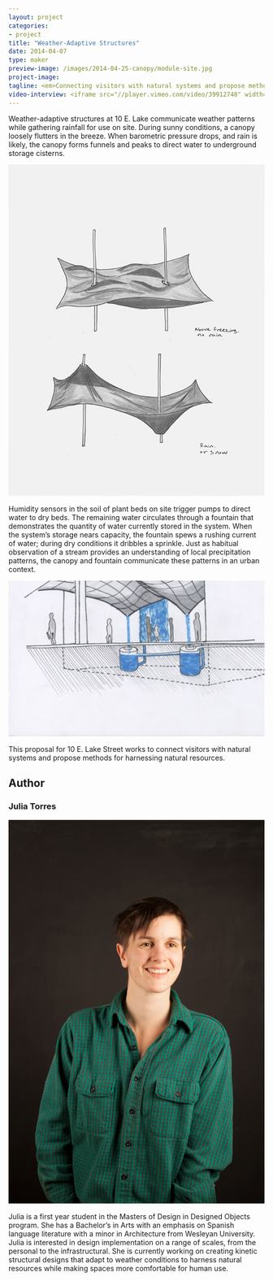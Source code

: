 ```yaml
---
layout: project
categories: 
- project
title: "Weather-Adaptive Structures"
date: 2014-04-07
type: maker
preview-image: /images/2014-04-25-canopy/module-site.jpg
project-image:
tagline: <em>Connecting visitors with natural systems and propose methods for harnessing natural resources.</em>
video-interview: <iframe src="//player.vimeo.com/video/39912748" width="500" height="281" frameborder="0" webkitallowfullscreen mozallowfullscreen allowfullscreen></iframe> <p class="col-md-10 col-md-offset-3"><a href="http://vimeo.com/39912748">SAIC AGC GFRY Studio mock-up test</a> from <a href="http://vimeo.com/user10322039">David Evancho</a> on <a href="https://vimeo.com">Vimeo</a>.</p>
---
```


<p class="col-md-8 col-md-offset-2"> Weather-adaptive structures at 10 E. Lake communicate weather patterns while gathering rainfall for use on site. During sunny conditions, a canopy loosely flutters in the breeze. When barometric pressure drops, and rain is likely, the canopy forms funnels and peaks to direct water to underground storage cisterns.</p>

<p class="col-md-10 col-md-offset-1"><img class="img-responsive img-thumbnail" src="/images/2014-04-25-canopy/module-sketch.jpg" alt="Module Sketch"/></p>


<p class="col-md-8 col-md-offset-2"> Humidity sensors in the soil of plant beds on site trigger pumps to direct water to dry beds. The remaining water circulates through a fountain that demonstrates the quantity of water currently stored in the system. When the system’s storage nears capacity, the fountain spews a rushing current of water; during dry conditions it dribbles a sprinkle. Just as habitual observation of a stream provides an understanding of local precipitation patterns, the canopy and fountain communicate these patterns in an urban context.</p>


<p class="col-md-10 col-md-offset-1"><img class="img-responsive img-thumbnail" src="/images/2014-04-25-canopy/module-rain.jpg" alt="Module Rain"/></p>


<p class="col-md-8 col-md-offset-2"> This proposal for 10 E. Lake Street works to connect visitors with natural systems and propose methods for harnessing natural resources. </p>

<h2 class="col-md-10 col-md-offset-2">Author</h2>
	
<h3 class="col-md-10 col-md-offset-2">Julia Torres</h3>

<p  class="col-md-2 pull-right"><img class="img-responsive img-rounded img-author" src="/images/2014-04-25-canopy/julia.jpg" alt="Julia"/></p>

<p class="col-md-7 col-md-offset-2">
	Julia is a first year student in the Masters of Design in Designed Objects program. She has a Bachelor’s in Arts with an emphasis on Spanish language literature with a minor in Architecture from Wesleyan University. Julia is interested in design implementation on a range of scales, from the personal to the infrastructural. She is currently working on creating kinetic structural designs that adapt to weather conditions to harness natural resources while making spaces more comfortable for human use.
</p>

